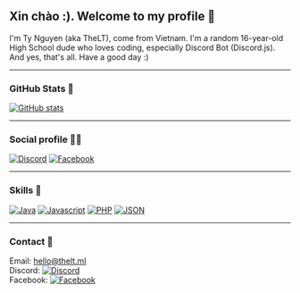 ## Xin chào :). Welcome to my profile 👋
I'm Ty Nguyen (aka TheLT), come from Vietnam. I'm a random 16-year-old High School dude who loves coding, especially Discord Bot (Discord.js). And yes, that's all. Have a good day :)
***
### GitHub Stats 🌠
[![GitHub stats](https://github-readme-stats.vercel.app/api?username=ItzTheLT&theme=tokyonight&hide_border=true)](https://thelt.ml/?ref=github)
***
### Social profile 🤝🏻
[![Discord](https://img.shields.io/badge/Discord-7289DA?style=flat-square&logo=discord&logoColor=white "Discord")](https://discord.com/users/388345263191752704)
[![Facebook](https://img.shields.io/badge/Facebook-1877F2?style=flat-square&logo=facebook&logoColor=white "Facebook")](https://facebook.com/yes.i.am.nguyen.ty)
***
### Skills 🚀
[![Java](https://img.shields.io/badge/Java-ea2e2d?style=flat-square&logo=java&logoColor=white "Java")](#)
[![Javascript](https://img.shields.io/badge/Javascript-efd81d?style=flat-square&logo=javascript&logoColor=white "Javascript")](#)
[![PHP](https://img.shields.io/badge/PHP-697ab1?style=flat-square&logo=php&logoColor=white "PHP")](#)
[![JSON](https://img.shields.io/badge/Json-000000?style=flat-square&logo=json&logoColor=white "JSON")](#)
***
### Contact 📔
Email: <a href="mailto:hello@thelt.ml">hello@thelt.ml</a><br>
Discord: [![Discord](https://img.shields.io/badge/Discord-7289DA?style=flat-square&logo=discord&logoColor=white "Discord")](https://discord.com/users/388345263191752704)<br>
Facebook: [![Facebook](https://img.shields.io/badge/Facebook-1877F2?style=flat-square&logo=facebook&logoColor=white "Facebook")](https://facebook.com/yes.i.am.nguyen.ty)
